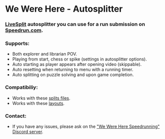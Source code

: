 # We Were Here - Autosplitter

### **[LiveSplit](https://github.com/LiveSplit) autosplitter you can use for a run submission on [Speedrun.com](https://www.speedrun.com/we_were_here).**

### Supports:
- Both explorer and librarian POV.
- Playing from start, chess or spike (settings in autosplitter options).
- Auto starting as player appears after opening video (skippable).
- Auto resetting when returning to menu with a running timer.
- Auto splitting on puzzle solving and upon game completion.

### Compatibiliy:
- Works with these [splits files](https://github.com/Zeuba-Speedruns/Splits/tree/main/We%20Were%20Here).
- Works with these [layouts](https://github.com/Zeuba-Speedruns/Layouts/tree/main/We%20Were%20Here).

### Contact:
- If you have any issues, please ask on the ["We Were Here Speedrunning" Discord server](https://discord.gg/v9wcy5vz3x).